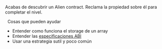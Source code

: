 Acabas de descubrir un Alien contract. Reclama la propiedad sobre él para completar el nivel.

&nbsp;
Cosas que pueden ayudar
* Entender como funciona el storage de un array
* Entender las [especificaciones ABI](https://solidity.readthedocs.io/en/v0.4.21/abi-spec.html)
* Usar una estrategia sutil y poco común